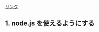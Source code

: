 [リンク](#1-%E3%82%A2%E3%83%B3%E3%82%AB%E3%83%BC)















































## 1. node.js を使えるようにする
